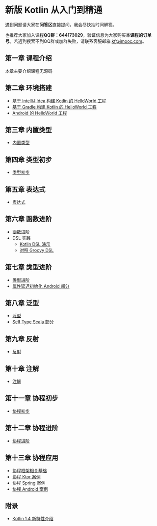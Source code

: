 # 新版 Kotlin 从入门到精通

遇到问题请大家在**问答区**直接提问，我会尽快抽时间解答。

也推荐大家加入课程**QQ群：644173029**，验证信息为大家购买**本课程的订单号**。若遇到搜索不到QQ群或加群失败，请联系客服邮箱:kf@imooc.com。


## 第一章 课程介绍

本章主要介绍课程无源码

## 第二章 环境搭建

* [基于 IntelliJ Idea 构建 Kotlin 的 HelloWorld 工程](HelloWorld)
* [基于 Gradle 构建 Kotlin 的 HelloWorld 工程](HelloWorldGradle)
* [Android 的 HelloWorld 工程](HelloWorldAndroid)

## 第三章 内置类型

* [内置类型](BuiltinTypes)

## 第四章 类型初步

* [类型初步](Types)

## 第五章 表达式

* [表达式](Expressions)

## 第六章 函数进阶

* [函数进阶](AdvancedFunctions)
* DSL 实践
    * [Kotlin DSL 演示](HelloWorldGradleKotlinDSL)
    * [对照 Groovy DSL](HelloWorldGradleDSL)


## 第七章 类型进阶

* [类型进阶](AdvancedTypes)
* [属性延迟初始化 Android 部分](AdvancedTypesAndroid)

## 第八章 泛型

* [泛型](Generics)
* [Self Type Scala 部分](ScalaSelfType)

## 第九章 反射

* [反射](Reflections)

## 第十章 注解

* [注解](Annotations)

## 第十一章 协程初步

* [协程初步](CoroutineBasics)





## 第十二章 协程进阶

* [协程进阶](CoroutineLite)

## 第十三章 协程应用

* [协程框架相关基础](CoroutineAdvanced)
* [协程 Ktor 案例](CoroutineKtorSample)
* [协程 Spring 案例](CoroutineSpringSample)
* [协程 Android 案例](CoroutineAndroidSample)

## 附录

* [Kotlin 1.4 新特性介绍](https://github.com/enbandari/Kotlin1.4FeaturesSample)

